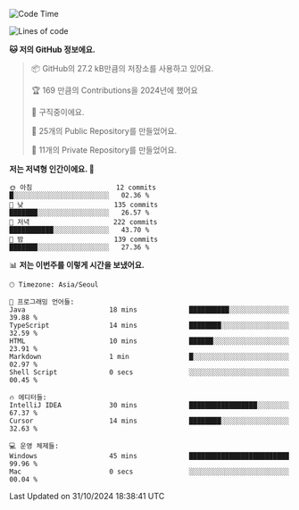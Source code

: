   <!--START_SECTION:waka-->
![Code Time](http://img.shields.io/badge/Code%20Time-889%20hrs%206%20mins-blue)

![Lines of code](https://img.shields.io/badge/%EC%A0%80%EB%8A%94%20%EC%97%AC%ED%83%9C%EA%B9%8C%EC%A7%80%20-408.3%20thousand%20%EC%A4%84%EC%9D%98%20%EC%BD%94%EB%93%9C%EB%A5%BC%20%EC%9E%91%EC%84%B1%ED%96%88%EC%96%B4%EC%9A%94.-blue)

**🐱 저의 GitHub 정보에요.** 

> 📦 GitHub의 27.2 kB만큼의 저장소를 사용하고 있어요. 
 > 
> 🏆 169 만큼의 Contributions을 2024년에 했어요
 > 
> 💼 구직중이에요.
 > 
> 📜 25개의 Public Repository를 만들었어요. 
 > 
> 🔑 11개의 Private Repository를 만들었어요. 
 > 
**저는 저녁형 인간이에요. 🦉** 

```text
🌞 아침                     12 commits          █░░░░░░░░░░░░░░░░░░░░░░░░   02.36 % 
🌆 낮　                     135 commits         ███████░░░░░░░░░░░░░░░░░░   26.57 % 
🌃 저녁                     222 commits         ███████████░░░░░░░░░░░░░░   43.70 % 
🌙 밤　                     139 commits         ███████░░░░░░░░░░░░░░░░░░   27.36 % 
```


📊 **저는 이번주를 이렇게 시간을 보냈어요.** 

```text
🕑︎ Timezone: Asia/Seoul

💬 프로그래밍 언어들: 
Java                     18 mins             ██████████░░░░░░░░░░░░░░░   39.88 % 
TypeScript               14 mins             ████████░░░░░░░░░░░░░░░░░   32.59 % 
HTML                     10 mins             ██████░░░░░░░░░░░░░░░░░░░   23.91 % 
Markdown                 1 min               █░░░░░░░░░░░░░░░░░░░░░░░░   02.97 % 
Shell Script             0 secs              ░░░░░░░░░░░░░░░░░░░░░░░░░   00.45 % 

🔥 에디터들: 
IntelliJ IDEA            30 mins             █████████████████░░░░░░░░   67.37 % 
Cursor                   14 mins             ████████░░░░░░░░░░░░░░░░░   32.63 % 

💻 운영 체제들: 
Windows                  45 mins             █████████████████████████   99.96 % 
Mac                      0 secs              ░░░░░░░░░░░░░░░░░░░░░░░░░   00.04 % 
```


 Last Updated on 31/10/2024 18:38:41 UTC
<!--END_SECTION:waka-->
